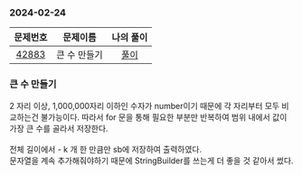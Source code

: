 ### 2024-02-24
|                     문제번호                     | 문제이름  | 나의 풀이 |
|:--------------------------------------------:|:-----:|:---------: |
| [42883](https://school.programmers.co.kr/learn/courses/30/lessons/42883) | 큰 수 만들기 | [풀이](https://github.com/Kminwo-o/BaekJoon-Algorithm/blob/main/%ED%94%84%EB%A1%9C%EA%B7%B8%EB%9E%98%EB%A8%B8%EC%8A%A4/2/42883.%E2%80%85%ED%81%B0%E2%80%85%EC%88%98%E2%80%85%EB%A7%8C%EB%93%A4%EA%B8%B0/%ED%81%B0%E2%80%85%EC%88%98%E2%80%85%EB%A7%8C%EB%93%A4%EA%B8%B0.java) |

### 큰 수 만들기
2 자리 이상, 1,000,000자리 이하인 수자가 number이기 때문에 각 자리부터 모두 비교하는건 불가능이다. 따라서 for 문을 통해 필요한 부분만 반복하여 범위 내에서 값이 가장 큰 수를 골라서 저장한다. <br>
<br>
전체 길이에서 - k 개 한 만큼만 sb에 저장하여 출력하였다.<br>
문자열을 계속 추가해줘야하기 때문에 StringBuilder를 쓰는게 더 좋을 것 같아서 썼다.